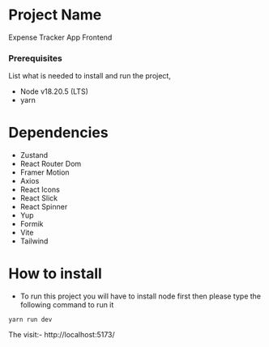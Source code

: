 # Project Name

Expense Tracker App Frontend

### Prerequisites
List what is needed to install and run the project, 

- Node v18.20.5 (LTS)
- yarn

# Dependencies

- Zustand
- React Router Dom
- Framer Motion
- Axios
- React Icons
- React Slick
- React Spinner
- Yup
- Formik
- Vite
- Tailwind


# How to install
- To run this project you will have to install node first then please type the following command to run it

```
yarn run dev
```

The visit:- http://localhost:5173/



